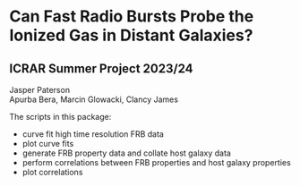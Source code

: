 # Can Fast Radio Bursts Probe the Ionized Gas in Distant Galaxies?

## ICRAR Summer Project 2023/24

Jasper Paterson  
Apurba Bera, Marcin Glowacki, Clancy James

The scripts in this package:

- curve fit high time resolution FRB data
- plot curve fits
- generate FRB property data and collate host galaxy data
- perform correlations between FRB properties and host galaxy properties
- plot correlations
